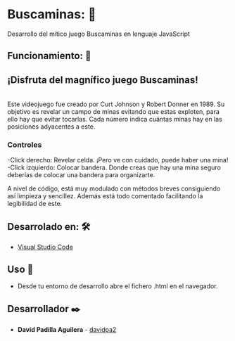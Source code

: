 # Buscaminas: &#128241;

Desarrollo del mítico juego Buscaminas en lenguaje JavaScript

## Funcionamiento: 🚀

<h2>¡Disfruta del magnífico juego Buscaminas!</h2><br>
Este videojuego fue creado por Curt Johnson y Robert Donner en 1989. Su objetivo es revelar un campo de minas evitando que estas exploten, para ello hay que evitar tocarlas. Cada número indica cuántas minas hay en las posiciones adyacentes a este.

### Controles
-Click derecho: Revelar celda. ¡Pero ve con cuidado, puede haber una mina!
-Click izquierdo: Colocar bandera. Donde creas que hay una mina seguro deberías de colocar una bandera para organizarte.

A nivel de código, está muy modulado con métodos breves consiguiendo así limpieza y sencillez. Además está todo comentado facilitando la legibilidad de este.


## Desarrolado en: 🛠️


* [Visual Studio Code](https://developer.android.com/studio)


## Uso 📌

* Desde tu entorno de desarrollo abre el fichero .html en el navegador.

## Desarrollador ✒️


* **David Padilla Aguilera** - [davidpa2](https://github.com/davidpa2)
